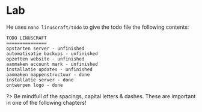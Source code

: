 # Lab <!-- {docsify-ignore} -->

He uses `nano linuscraft/todo` to give the todo file the following contents:
```
TODO LINUSCRAFT
===============
opstarten server - unfinished
automatisatie backups - unfinished
opzetten website - unfinished
aanmaken account mark - unfinished
installatie updates - unfinished
aanmaken mappenstructuur - done
installatie server - done
ontwerpen logo - done
```
?> <i class="fa-solid fa-circle-info"></i> Be mindfull of the spacings, capital letters & dashes. These are important in one of the following chapters!

